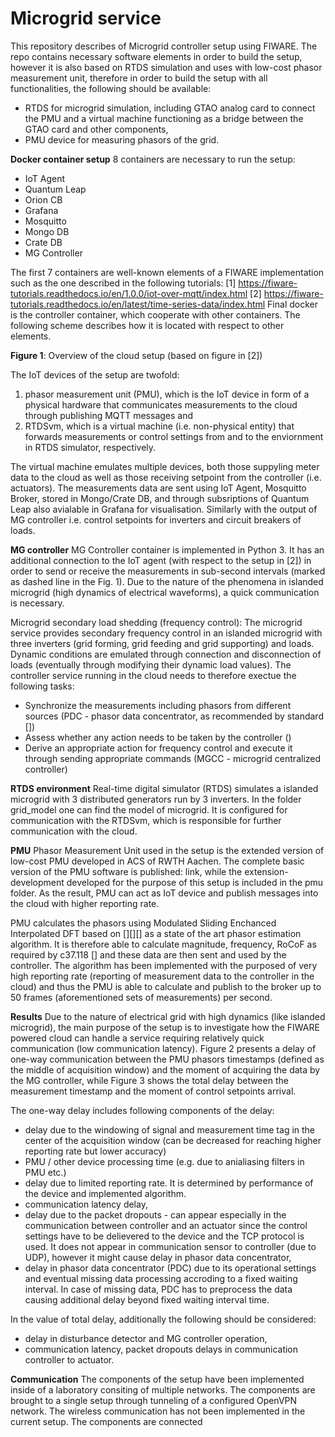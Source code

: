 # Microgrid service

This repository describes of Microgrid controller setup using FIWARE. The repo contains necessary software elements in order to build the setup, however it is also based on RTDS simulation and uses with low-cost phasor measurement unit, therefore in order to build the setup with all functionalities, the following should be available:
* RTDS for microgrid simulation, including GTAO analog card to connect the PMU and a virtual machine functioning as a bridge between the GTAO card and other components,
* PMU device for measuring phasors of the grid.

**Docker container setup**
8 containers are necessary to run the setup: 
- IoT Agent
- Quantum Leap
- Orion CB
- Grafana
- Mosquitto
- Mongo DB
- Crate DB
- MG Controller

The first 7 containers are well-known elements of a FIWARE implementation such as the one described in the following tutorials: 
[1] https://fiware-tutorials.readthedocs.io/en/1.0.0/iot-over-mqtt/index.html
[2] https://fiware-tutorials.readthedocs.io/en/latest/time-series-data/index.html
Final docker is the controller container, which cooperate with other containers. The following scheme describes how it is located with respect to other elements.

**Figure 1**: Overview of the cloud setup (based on figure in [2])

The IoT devices of the setup are twofold: 
1) phasor measurement unit (PMU), which is the IoT device in form of a physical hardware that communicates measurements to the cloud through publishing MQTT messages and 
2) RTDSvm, which is a virtual machine (i.e. non-physical entity) that forwards measurements or control settings from and to the enviornment in RTDS simulator, respectively. 
 
The virtual machine emulates multiple devices, both those suppyling meter data to the cloud as well as those receiving setpoint from the controller (i.e. actuators). The measurements data are sent using IoT Agent, Mosquitto Broker, stored in Mongo/Crate DB, and through subsriptions of Quantum Leap also avialable in Grafana for visualisation. Similarly with the output of MG controller i.e. control setpoints for inverters and circuit breakers of loads. 

**MG controller**
MG Controller container is implemented in Python 3. It has an additional connection to the IoT agent (with respect to the setup in [2]) in order to send or receive the measurements in sub-second intervals (marked as dashed line in the Fig. 1). Due to the nature of the phenomena in islanded microgrid (high dynamics of electrical waveforms), a quick communication is necessary. 

Microgrid secondary load shedding (frequency control):
The microgrid service provides secondary frequency control in an islanded microgrid with three inverters (grid forming, grid feeding and grid supporting) and loads. Dynamic conditions are emulated through connection and disconnection of loads (eventually through modifying their dynamic load values). The controller service running in the cloud needs to therefore exectue the following tasks:
* Synchronize the measurements including phasors from different sources (PDC - phasor data concentrator, as recommended by standard [])
* Assess whether any action needs to be taken by the controller ()
* Derive an appropriate action for frequency control and execute it through sending appropriate commands (MGCC - microgrid centralized controller)

**RTDS environment**
Real-time digital simulator (RTDS) simulates a islanded microgrid with 3 distributed generators run by 3 inverters. In the folder grid_model one can find the model of microgrid. It is configured for communication with the RTDSvm, which is responsible for further communication with the cloud.

**PMU**
Phasor Measurement Unit used in the setup is the extended version of low-cost PMU developed in ACS of RWTH Aachen. The complete basic version of the PMU software is published: link, while the extension-development developed for the purpose of this setup is included in the pmu folder. As the result, PMU can act as IoT device and publish messages into the cloud with higher reporting rate.

PMU calculates the phasors using Modulated Sliding Enchanced Interpolated DFT based on [][][] as a state of the art phasor estimation algorithm. It is therefore able to calculate magnitude, frequency, RoCoF as required by c37.118 [] and these data are then sent and used by the controller. The algorithm has been implemented with the purposed of very high reporting rate (reporting of measurement data to the controller in the cloud) and thus the PMU is able to calculate and publish to the broker up to 50 frames (aforementioned sets of measurements) per second.

**Results**
Due to the nature of electrical grid with high dynamics (like islanded microgrid), the main purpose of the setup is to investigate how the FIWARE powered cloud can handle a service requiring relatively quick communication (low communication latency). Figure 2 presents a delay of one-way communication between the PMU phasors timestamps (defined as the middle of acquisition window) and the moment of acquiring the data by the MG controller, while Figure 3 shows the total delay between the measurement timestamp and the moment of control setpoints arrival.

The one-way delay includes following components of the delay:
- delay due to the windowing of signal and measurement time tag in the center of the acquisition window (can be decreased for reaching higher reporting rate but lower accuracy)
- PMU / other device processing time (e.g. due to anialiasing filters in PMU etc.)
- delay due to limited reporting rate. It is determined by performance of the device and implemented algorithm.
- communication latency delay,
- delay due to the packet dropouts - can appear especially in the communication between controller and an actuator since the control settings have to be delievered to the device and the TCP protocol is used. It does not appear in communication sensor to controller (due to UDP), however it might cause delay in phasor data concentrator,
- delay in phasor data concentrator (PDC) due to its operational settings and eventual missing data processing accroding to a fixed waiting interval. In case of missing data, PDC has to preprocess the data causing additional delay beyond fixed waiting interval time.

In the value of total delay, additionally the following should be considered:
- delay in disturbance detector and MG controller operation,
- communication latency, packet dropouts delays in communication controller to actuator.

**Communication**
The components of the setup have been implemented inside of a laboratory consiting of multiple networks. The components are brought to a single setup through tunneling of a configured OpenVPN network. The wireless communication has not been implemented in the current setup. The components are connected 